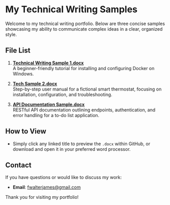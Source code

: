 # My Technical Writing Samples

Welcome to my technical writing portfolio. Below are three concise samples showcasing my ability to communicate complex ideas in a clear, organized style.

## File List

1. [**Technical Writing Sample 1.docx**](https://github.com/fwalterjames/Technical-Writing/blob/main/Technical%20Writing%20Sample%201.docx)  
   A beginner-friendly tutorial for installing and configuring Docker on Windows.

2. [**Tech Sample 2.docx**](https://github.com/fwalterjames/Technical-Writing/blob/main/Tech%20Sample%202.docx)  
   Step-by-step user manual for a fictional smart thermostat, focusing on installation, configuration, and troubleshooting.

3. [**API Documentation Sample.docx**](https://github.com/fwalterjames/Technical-Writing/blob/main/API%20Documentation%20Sample.docx)  
   RESTful API documentation outlining endpoints, authentication, and error handling for a to-do list application.

## How to View

- Simply click any linked title to preview the `.docx` within GitHub, or download and open it in your preferred word processor.

## Contact

If you have questions or would like to discuss my work:
- **Email**: [fwalterjames@gmail.com](mailto:fwalterjames@gmail.com)

Thank you for visiting my portfolio!
